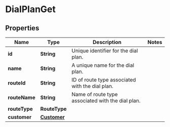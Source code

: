 <!--  Copyright 2025 Cisco Systems Inc.

Permission is hereby granted, free of charge, to any person obtaining a copy
of this software and associated documentation files (the "Software"), to deal
in the Software without restriction, including without limitation the rights
to use, copy, modify, merge, publish, distribute, sublicense, and/or sell
copies of the Software, and to permit persons to whom the Software is
furnished to do so, subject to the following conditions:

The above copyright notice and this permission notice shall be included in
all copies or substantial portions of the Software.

THE SOFTWARE IS PROVIDED "AS IS", WITHOUT WARRANTY OF ANY KIND, EXPRESS OR
IMPLIED, INCLUDING BUT NOT LIMITED TO THE WARRANTIES OF MERCHANTABILITY,
FITNESS FOR A PARTICULAR PURPOSE AND NONINFRINGEMENT. IN NO EVENT SHALL THE
AUTHORS OR COPYRIGHT HOLDERS BE LIABLE FOR ANY CLAIM, DAMAGES OR OTHER
LIABILITY, WHETHER IN AN ACTION OF CONTRACT, TORT OR OTHERWISE, ARISING FROM,
OUT OF OR IN CONNECTION WITH THE SOFTWARE OR THE USE OR OTHER DEALINGS IN
THE SOFTWARE.-->


# DialPlanGet


## Properties

| Name | Type | Description | Notes |
|------------ | ------------- | ------------- | -------------|
|**id** | **String** | Unique identifier for the dial plan. |  |
|**name** | **String** | A unique name for the dial plan. |  |
|**routeId** | **String** | ID of route type associated with the dial plan. |  |
|**routeName** | **String** | Name of route type associated with the dial plan. |  |
|**routeType** | **RouteType** |  |  |
|**customer** | [**Customer**](Customer.md) |  |  |



